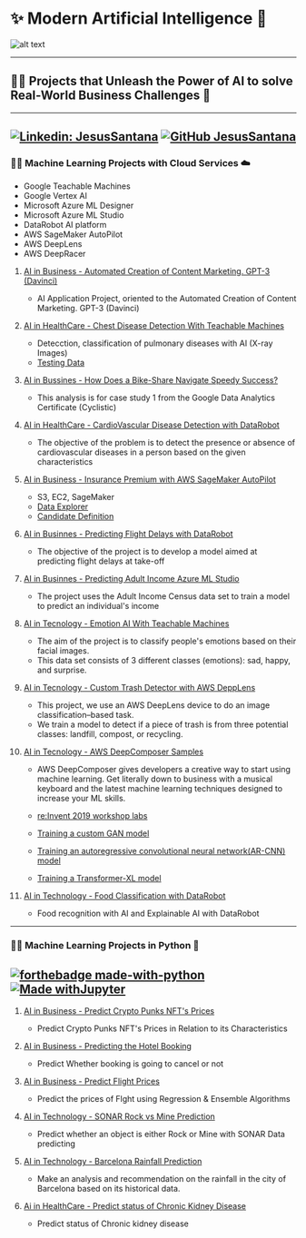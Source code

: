 # ✨ Modern Artificial Intelligence 🤖
![alt text](https://esmarketingdigital.com/images/Modern_Artificial_Intelligence.png) 

---
## 👨‍🔬 Projects that Unleash the Power of AI to solve Real-World Business Challenges 🎯
---  

[![Linkedin: JesusSantana](https://img.shields.io/badge/-JesusSantana-blue?style=flat-square&logo=Linkedin&logoColor=white&link=https://www.linkedin.com/in/chus-santana/)](https://www.linkedin.com/in/chus-santana/) [![GitHub JesusSantana](https://img.shields.io/github/followers/jesussantana?label=follow&style=social)](https://github.com/jesussantana)  
---  
### 👨‍🔬 Machine Learning Projects with Cloud Services ☁️ 

- Google Teachable Machines
- Google Vertex AI
- Microsoft Azure ML Designer
- Microsoft Azure ML Studio
- DataRobot AI platform
- AWS SageMaker AutoPilot
- AWS DeepLens
- AWS DeepRacer

1. [AI in Business - Automated Creation of Content Marketing. GPT-3 (Davinci)](https://drive.google.com/file/d/1JkUgO36Wrg8QD8v_3KqVTQHbrQ4TW7CA/view?usp=sharing)

    - AI Application Project, oriented to the Automated Creation of Content Marketing. GPT-3 (Davinci)

2. [AI in HealthCare - Chest Disease Detection With Teachable Machines](https://teachablemachine.withgoogle.com/models/51m9nmioQ/) 
    
    - Detecction, classification of pulmonary diseases with AI (X-ray Images)
    - [Testing Data](https://drive.google.com/drive/folders/1-CuUumpUn0aP398X21IrwKuHo2NOVHXn)

3. [AI in Bussines - How Does a Bike-Share Navigate Speedy Success?](https://github.com/jesussantana/Cyclistic-Google-Data-Analytics-Case-Study)  

   - This analysis is for case study 1 from the Google Data Analytics Certificate (Cyclistic)

   
4. [AI in HealthCare - CardioVascular Disease Detection with DataRobot]()

   - The objective of the problem is to detect the presence or absence of cardiovascular diseases in a person based on the given characteristics

5. [AI in Business - Insurance Premium with AWS SageMaker AutoPilot](https://github.com/jesussantana/Modern-Artificial-Intelligence/blob/main/notebooks/AI%20in%20Business%20-%20Insurance%20Premium%20with%20AWS%20SageMaker%20AutoPilot/Insurance_Prediction_AutoPilot_Startup.ipynb)

    - S3, EC2, SageMaker
    - [Data Explorer](https://github.com/jesussantana/Modern-Artificial-Intelligence/blob/main/notebooks/AI%20in%20Business%20-%20Insurance%20Premium%20with%20AWS%20SageMaker%20AutoPilot/SageMakerAutopilotDataExplorationNotebook.html)
    - [Candidate Definition](https://github.com/jesussantana/Modern-Artificial-Intelligence/blob/main/notebooks/AI%20in%20Business%20-%20Insurance%20Premium%20with%20AWS%20SageMaker%20AutoPilot/SageMakerAutopilotCandidateDefinitionNotebook.html)  

6. [AI in Businnes - Predicting Flight Delays with DataRobot](https://60e895727e71a6eaa3a03fa3.apps2.datarobot.com/?token=8C8XQxDzhpww8nMnclVY2DMp-VqiOI-AtM8_Gu9aVQY)

    - The objective of the project is to develop a model aimed at predicting flight delays at take-off  

7. [AI in Businnes - Predicting Adult Income Azure ML Studio](https://services.azureml.net/workspaces/dbabfbfc9beb40409a0bc3a25aaa18f7/webservices/7071653a680e40028d61e91b0d68ba11/endpoints/default/test/rrs?fromStudio=true)

    - The project uses the Adult Income Census data set to train a model to predict an individual's income  

8. [AI in Tecnology - Emotion AI With Teachable Machines](https://teachablemachine.withgoogle.com/models/RxdCZMbqh/)  

    - The aim of the project is to classify people's emotions based on their facial images. 
    - This data set consists of 3 different classes (emotions): sad, happy, and surprise.

9.  [AI in Tecnology - Custom Trash Detector with AWS DeppLens](https://github.com/jesussantana/Modern-Artificial-Intelligence/blob/main/notebooks/AI%20in%20Technology%20-%20AWS%20DeepLens%20Custom%20Trash%20Detector/AI-in-Technology-aws-deeplens-custom-trash-detector.ipynb)  

    - This project, we use an AWS DeepLens device to do an image classification–based task. 
    - We train a model to detect if a piece of trash is from three potential classes: landfill, compost, or recycling.  

10. [AI in Tecnology - AWS DeepComposer Samples](https://github.com/jesussantana/Modern-Artificial-Intelligence/blob/main/notebooks/AI%20in%20Technology%20-%20AWS%20DeepComposer%20Samples/README.md)  

    - AWS DeepComposer gives developers a creative way to start using machine learning. Get literally down to business with a musical keyboard and the latest machine learning techniques designed to increase your ML skills.
    - [re:Invent 2019 workshop labs](/notebooks/AI%20in%20Technology%20-%20AWS%20DeepComposer%20Samples/reinvent-labs)

    - [Training a custom GAN model](/notebooks/AI%20in%20Technology%20-%20AWS%20DeepComposer%20Samples/gan)

    - [Training an autoregressive convolutional neural network(AR-CNN) model](/notebooks/AI%20in%20Technology%20-%20AWS%20DeepComposer%20Samples/ar-cnn)

    - [Training a Transformer-XL model](/notebooks/AI%20in%20Technology%20-%20AWS%20DeepComposer%20Samples/transformer-xl)

11. [AI in Technology - Food Classification with DataRobot](#)  

    - Food recognition with AI and Explainable AI with DataRobot


---
### 👨‍🔬 Machine Learning Projects in Python 🐍 
[![forthebadge made-with-python](http://ForTheBadge.com/images/badges/made-with-python.svg)](https://www.python.org/)  
[![Made withJupyter](https://img.shields.io/badge/Made%20with-Jupyter-orange?style=for-the-badge&logo=Jupyter)](https://jupyter.org/try)    
---  

1. [AI in Business - Predict Crypto Punks NFT's Prices](https://drive.google.com/file/d/1PpVMcJtAnLuVKMa4fPB6SqX1Fb2bbI-G/view?usp=sharing) 

    - Predict Crypto Punks NFT's Prices in Relation to its Characteristics

2. [AI in Business - Predicting the Hotel Booking](https://github.com/jesussantana/Modern-Artificial-Intelligence/blob/main/notebooks/AI%20in%20Business%20-%20Predicting%20the%20Hotel%20booking/ML_hotel_booking_Prediction_deploy.ipynb)  

   - Predict Whether booking is going to cancel or not

3. [AI in Business - Predict Flight Prices](https://github.com/jesussantana/Modern-Artificial-Intelligence/blob/main/notebooks/AI%20in%20Business%20-%20Predict%20the%20Prices%20of%20Flight/ML_flight_price_deploy.ipynb)  

   - Predict the prices of Flght using Regression & Ensemble Algorithms

4. [AI in Technology - SONAR Rock vs Mine Prediction](https://github.com/jesussantana/Modern-Artificial-Intelligence/blob/main/notebooks/AI%20in%20Technology%20-%20SONAR%20Rock%20vs%20Mine%20Prediction/ML_Rock_vs_Mine_Prediction.ipynb)  

   - Predict whether an object is either Rock or Mine with SONAR Data  predicting

5. [AI in Technology - Barcelona Rainfall Prediction](https://drive.google.com/file/d/1NVu3lp8N7PPKJEqoKxQ469SYdIPACB3b/view?usp=sharing)  

   - Make an analysis and recommendation on the rainfall in the city of Barcelona based on its historical data.

6. [Ai in HealthCare - Predict status of Chronic Kidney Disease](https://github.com/jesussantana/Modern-Artificial-Intelligence/blob/main/notebooks/Ai%20in%20HealthCare%20-%20Predict%20status%20of%20Chronic%20kidney%20disease/ML_chronic_Kidney_disease-deploy.ipynb)  

   - Predict status of Chronic kidney disease


